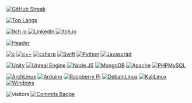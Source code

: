 [![GitHub Streak](https://github-readme-streak-stats.herokuapp.com/?user=henry9836&theme=dark)](https://git.io/streak-stats)

[![Top Langs](https://github-readme-stats.vercel.app/api/top-langs/?username=henry9836&theme=dark)](https://github.com/anuraghazra/github-readme-stats)

<a href="https://sleep-deficiency-studio.itch.io/" target="_blank">![Itch.io](https://img.shields.io/badge/-Itch.io-blue?logo=Itch.io&logoColor=FFFFFF&labelColor=FA5C5C&color=grey&style=for-the-badge) </a>
<a href="https://www.linkedin.com/in/henry-oli/" target="_blank"> ![LinkedIn](https://img.shields.io/badge/-LinkedIn-blue?logo=LinkedIn&logoColor=FFFFFF&labelColor=0a66c2&color=grey&style=for-the-badge) </a>
<a href="https://www.youtube.com/channel/UCdaILXjGeEoBjOC0pGRsLFA" target="_blank">![Itch.io](https://img.shields.io/badge/-YouTube-blue?logo=YouTube&logoColor=FFFFFF&labelColor=FF0000&color=grey&style=for-the-badge) </a>

[![Header](https://img.shields.io/badge/-TECHNOLOGIES-792EE5?logo=PyTorchLightning&logoColor=ffffff)]()

[![c](https://img.shields.io/badge/--A8B9CC?logo=C&logoColor=ffffff)]()
[![c++](https://img.shields.io/badge/--00599C?logo=C%2B%2B&logoColor=ffffff)]()
[![csharp](https://img.shields.io/badge/--00599C?logo=Csharp&logoColor=ffffff)]()
[![Swift](https://img.shields.io/badge/--F05138?logo=Swift&logoColor=ffffff)]()
[![Python](https://img.shields.io/badge/--3776AB?logo=Python&logoColor=ffffff)]()
[![Javascript](https://img.shields.io/badge/--F7DF1E?logo=Javascript&logoColor=ffffff)]()

[![Unity](https://img.shields.io/badge/--000000?logo=Unity&logoColor=ffffff)]()
[![Unreal Engine](https://img.shields.io/badge/--0E1128?logo=UnrealEngine&logoColor=ffffff)]()
[![Node.JS](https://img.shields.io/badge/--339933?logo=node.js&logoColor=ffffff)]()
[![MongoDB](https://img.shields.io/badge/--47A248?logo=mongodb&logoColor=ffffff)]()
[![Apache](https://img.shields.io/badge/--D22128?logo=Apache&logoColor=ffffff)]()
[![PHPMySQL](https://img.shields.io/badge/--6C78AF?logo=phpmyadmin&logoColor=ffffff)]()

[![ArchLinux](https://img.shields.io/badge/--1793D1?logo=archlinux&logoColor=ffffff)](https://archlinux.org/)
[![Arduino](https://img.shields.io/badge/--00979D?logo=Arduino&logoColor=ffffff)]()
[![Raspberry Pi](https://img.shields.io/badge/--A22846?logo=raspberrypi&logoColor=ffffff)](https://archlinux.org/)
[![DebainLinux](https://img.shields.io/badge/--A81D33?logo=debian&logoColor=ffffff)](https://.debian.org/)
[![KaliLinux](https://img.shields.io/badge/--557C94?logo=kalilinux&logoColor=ffffff)](https://kali.org/)
[![Windows](https://img.shields.io/badge/--0078D6?logo=windows&logoColor=ffffff)](https://kali.org/)

![visitors](https://visitor-badge.glitch.me/badge?page_id=henry9836&left_color=grey&right_color=green)
[![Commits Badge](https://badges.pufler.dev/commits/monthly/henry9836)](https://badges.pufler.dev)
